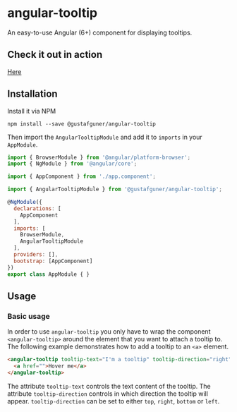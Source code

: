 # angular-tooltip

An easy-to-use Angular (6+) component for displaying tooltips.

## Check it out in action
[Here](https://gustafguner.github.io/angular-tooltip/)

## Installation

Install it via NPM

```shell
npm install --save @gustafguner/angular-tooltip
```

Then import the `AngularTooltipModule` and add it to `imports` in your `AppModule`.

```javascript
import { BrowserModule } from '@angular/platform-browser';
import { NgModule } from '@angular/core';

import { AppComponent } from './app.component';

import { AngularTooltipModule } from '@gustafguner/angular-tooltip';

@NgModule({
  declarations: [
    AppComponent
  ],
  imports: [
    BrowserModule,
    AngularTooltipModule
  ],
  providers: [],
  bootstrap: [AppComponent]
})
export class AppModule { }
```

## Usage

### Basic usage
In order to use `angular-tooltip` you only have to wrap the component `<angular-tooltip>` around the element that you want to attach a tooltip to. The following example demonstrates how to add a tooltip to an `<a>` element.

```html
<angular-tooltip tooltip-text="I'm a tooltip" tooltip-direction="right">
  <a href="">Hover me</a>
</angular-tooltip>
```

The attribute `tooltip-text` controls the text content of the tooltip. The attribute `tooltip-direction` controls in which direction the tooltip will appear. `tooltip-direction` can be set to either `top`, `right`, `bottom` or `left`.

